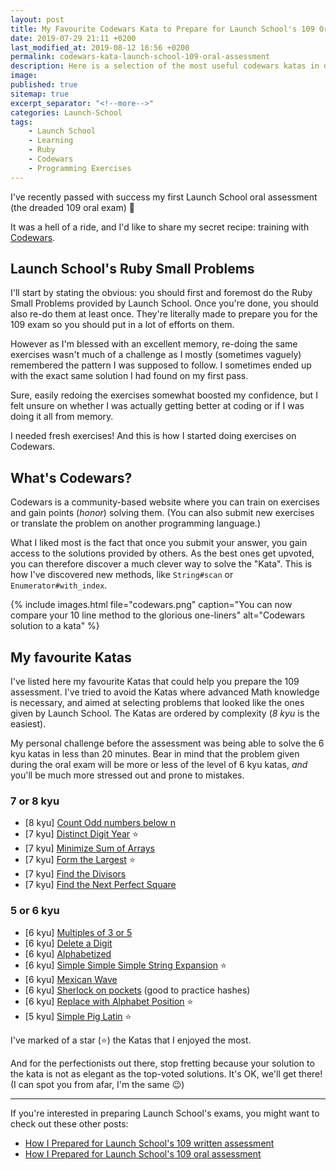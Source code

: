```yaml
---
layout: post
title: My Favourite Codewars Kata to Prepare for Launch School's 109 Oral Assessment
date: 2019-07-29 21:11 +0200
last_modified_at: 2019-08-12 16:56 +0200
permalink: codewars-kata-launch-school-109-oral-assessment
description: Here is a selection of the most useful codewars katas in order to prepare for Launch School's RB 109 oral interview assessment
image: 
published: true
sitemap: true
excerpt_separator: "<!--more-->"
categories: Launch-School
tags: 
    - Launch School
    - Learning
    - Ruby
    - Codewars
    - Programming Exercises
---
```


I've recently passed with success my first Launch School oral assessment (the 
dreaded 109 oral exam) 🍾 

It was a hell of a ride, and I'd like to share my secret recipe: training with
[Codewars](https://codewars.com).

<!--more-->

## Launch School's Ruby Small Problems

I'll start by stating the obvious: you should first and foremost do the 
Ruby Small Problems provided by Launch School. Once you're done, you
should also re-do them at least once. They're literally made to prepare you
for the 109 exam so you should put in a lot of efforts on them. 

However as I'm blessed with an excellent memory, re-doing the same 
exercises wasn't much of a challenge as I mostly (sometimes vaguely)
remembered the pattern I was supposed to follow. I sometimes ended up with
the exact same solution I had found on my first pass.

Sure, easily redoing the exercises somewhat boosted my confidence, but I felt
unsure on whether I was actually getting better at coding or if I was doing it
all from memory.

I needed fresh exercises! And this is how I started doing exercises on 
Codewars.

## What's Codewars?

Codewars is a community-based website where you can train on exercises and
gain points (*honor*) solving them. (You can also submit new exercises
or translate the problem on another programming language.)

What I liked most is the fact that once you submit your answer, you gain access
to the solutions provided by others. As the best ones get upvoted, you can 
therefore discover a much clever way to solve the "Kata". This is how 
I've discovered new methods, like `String#scan` or `Enumerator#with_index`.

{% include images.html file="codewars.png" 
  caption="You can now compare your 10 line method to the glorious one-liners" 
  alt="Codewars solution to a kata" %}

## My favourite Katas

I've listed here my favourite Katas that could help you prepare the 109
assessment. I've tried to avoid the Katas where advanced Math knowledge
is necessary, and aimed at selecting problems that looked like the ones given
by Launch School. The Katas are ordered by complexity (*8 kyu* is the easiest).

My personal challenge before the assessment was being able to solve the 6 kyu 
katas in less than 20 minutes. Bear in mind that the problem given during 
the oral exam will be more or less of the level of 6 kyu katas, *and* you'll be
much more stressed out and prone to mistakes.

### 7 or 8 kyu

* [8 kyu] [Count Odd numbers below n](https://www.codewars.com/kata/59342039eb450e39970000a6)
* [7 kyu] [Distinct Digit Year](https://www.codewars.com/kata/58aa68605aab54a26c0001a6) ⭐
* [7 kyu] [Minimize Sum of Arrays](https://www.codewars.com/kata/5a523566b3bfa84c2e00010b)
* [7 kyu] [Form the Largest](https://www.codewars.com/kata/5a4ea304b3bfa89a9900008e) ⭐
* [7 kyu] [Find the Divisors](https://www.codewars.com/kata/544aed4c4a30184e960010f4)
* [7 kyu] [Find the Next Perfect Square](https://www.codewars.com/kata/56269eb78ad2e4ced1000013)

 
### 5 or 6 kyu

* [6 kyu] [Multiples of 3 or 5](https://www.codewars.com/kata/514b92a657cdc65150000006)
* [6 kyu] [Delete a Digit](https://www.codewars.com/kata/5894318275f2c75695000146)
* [6 kyu] [Alphabetized](https://www.codewars.com/kata/5970df092ef474680a0000c9)
* [6 kyu] [Simple Simple Simple String Expansion](https://www.codewars.com/kata/5ae326342f8cbc72220000d2) ⭐
* [6 kyu] [Mexican Wave](https://www.codewars.com/kata/58f5c63f1e26ecda7e000029)
* [6 kyu] [Sherlock on pockets](https://www.codewars.com/kata/53bb1201392478fefc000746) (good to practice hashes)
* [6 kyu] [Replace with Alphabet Position](https://www.codewars.com/kata/546f922b54af40e1e90001da) ⭐
* [5 kyu] [Simple Pig Latin](https://www.codewars.com/kata/520b9d2ad5c005041100000f) ⭐

I've marked of a star (⭐)   the Katas  that  I   enjoyed the most.

And for the perfectionists out there, stop fretting because your solution to the
kata is not as elegant as the top-voted solutions. It's OK, we'll get there!
(I can spot you from afar, I'm the same 😉)

----

If you're interested in preparing Launch School's exams, you might want
to check out these other posts:
* [How I Prepared for Launch School's 109 written assessment](/preparing-launch-school-109-written-assessment)
* [How I Prepared for Launch School's 109 oral assessment](preparing-launch-school-109-oral-assessment)